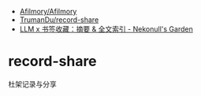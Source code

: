 - [Afilmory/Afilmory](https://github.com/Afilmory/Afilmory)
- [TrumanDu/record-share](https://github.com/TrumanDu/record-share)
- [LLM x 书签收藏：摘要 & 全文索引 - Nekonull's Garden](https://nekonull.me/posts/llm_x_bookmark/)
# record-share
杜架记录与分享
